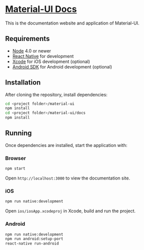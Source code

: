 # [Material-UI Docs](http://callemall.github.io/material-ui/)

This is the documentation website and application of Material-UI.

## Requirements

- [Node](https://nodejs.org) 4.0 or newer
- [React Native](http://facebook.github.io/react-native/docs/getting-started.html) for development
- [Xcode](https://developer.apple.com/xcode/) for iOS development (optional)
- [Android SDK](https://developer.android.com/sdk/) for Android development (optional)

## Installation
After cloning the repository, install dependencies:
```sh
cd <project folder>/material-ui
npm install
cd <project folder>/material-ui/docs
npm install
```

## Running

Once dependencies are installed, start the application with:

### Browser

```sh
npm start
```

Open `http://localhost:3000` to view the documentation site.

### iOS

```sh
npm run native:development
```

Open `ios/iosApp.xcodeproj` in Xcode, build and run the project.

### Android

```sh
npm run native:development
npm run android:setup-port
react-native run-android
```
